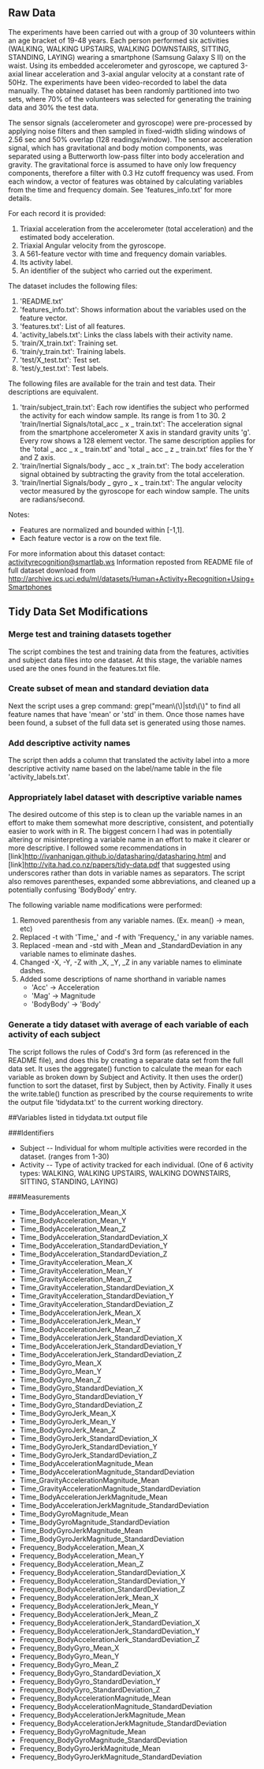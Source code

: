 ## Raw Data
The experiments have been carried out with a group of 30 volunteers within an age bracket of 19-48 years. Each person performed six activities (WALKING, WALKING UPSTAIRS, WALKING DOWNSTAIRS, SITTING, STANDING, LAYING) wearing a smartphone (Samsung Galaxy S II) on the waist. Using its embedded accelerometer and gyroscope, we captured 3-axial linear acceleration and 3-axial angular velocity at a constant rate of 50Hz. The experiments have been video-recorded to label the data manually. The obtained dataset has been randomly partitioned into two sets, where 70% of the volunteers was selected for generating the training data and 30% the test data.  

The sensor signals (accelerometer and gyroscope) were pre-processed by applying noise filters and then sampled in fixed-width sliding windows of 2.56 sec and 50% overlap (128 readings/window). The sensor acceleration signal, which has gravitational and body motion components, was separated using a Butterworth low-pass filter into body acceleration and gravity. The gravitational force is assumed to have only low frequency components, therefore a filter with 0.3 Hz cutoff frequency was used. From each window, a vector of features was obtained by calculating variables from the time and frequency domain. See 'features_info.txt' for more details.  

For each record it is provided:  

1. Triaxial acceleration from the accelerometer (total acceleration) and the estimated body acceleration.
2. Triaxial Angular velocity from the gyroscope. 
3. A 561-feature vector with time and frequency domain variables. 
4. Its activity label. 
5. An identifier of the subject who carried out the experiment.

The dataset includes the following files:  

1. 'README.txt'
2. 'features_info.txt': Shows information about the variables used on the feature vector.
3. 'features.txt': List of all features.
4. 'activity_labels.txt': Links the class labels with their activity name.
5. 'train/X_train.txt': Training set.
6. 'train/y_train.txt': Training labels.
7. 'test/X_test.txt': Test set.
8. 'test/y_test.txt': Test labels.

The following files are available for the train and test data. Their descriptions are equivalent. 

1. 'train/subject_train.txt': Each row identifies the subject who performed the activity for each window sample. Its range is from 1 to 30. 
2  'train/Inertial Signals/total_acc _ x _ train.txt': The acceleration signal from the smartphone accelerometer X axis in standard gravity units 'g'. Every row shows a 128 element vector. The same description applies for the 'total _ acc _ x _ train.txt' and 'total _ acc _ z _ train.txt' files for the Y and Z axis. 
3. 'train/Inertial Signals/body _ acc _ x _train.txt': The body acceleration signal obtained by subtracting the gravity from the total acceleration. 
4. 'train/Inertial Signals/body _ gyro _ x _ train.txt': The angular velocity vector measured by the gyroscope for each window sample. The units are radians/second. 

Notes: 

* Features are normalized and bounded within [-1,1].
* Each feature vector is a row on the text file.

For more information about this dataset contact: activityrecognition@smartlab.ws
Information reposted from README file of full dataset download from http://archive.ics.uci.edu/ml/datasets/Human+Activity+Recognition+Using+Smartphones


## Tidy Data Set Modifications

### Merge test and training datasets together

The script combines the test and training data from the features, activities and subject data files into one dataset.
At this stage, the variable names used are the ones found in the features.txt file.

### Create subset of mean and standard deviation data

Next the script uses a grep command: grep("mean\\(\\)|std\\(\\)" to find all feature names that have 'mean' or 'std' in them.
Once those names have been found, a subset of the full data set is generated using those names.

### Add descriptive activity names

The script then adds a column that translated the activity label into a more descriptive activity name based on the label/name table in the file 'activity_labels.txt'.  

### Appropriately label dataset with descriptive variable names

The desired outcome of this step is to clean up the variable names in an effort to make them somewhat more descriptive, consistent, and potentially easier to work with in R.  The biggest concern I had was in potentially altering or misinterpreting a variable name in an effort to make it clearer or more descriptive. I followed some recommendations in [link]http://ivanhanigan.github.io/datasharing/datasharing.html and [link]http://vita.had.co.nz/papers/tidy-data.pdf that suggested using underscores rather than dots in variable names as separators.  The script also removes parentheses, expanded some abbreviations, and cleaned up a potentially confusing 'BodyBody' entry.

The following variable name modifications were performed:

1. Removed parenthesis from any variable names.  (Ex. mean() -> mean, etc)
2. Replaced -t with 'Time_' and -f with 'Frequency_' in any variable names.
3. Replaced -mean and -std with _Mean and _StandardDeviation in any variable names to eliminate dashes.
4. Changed -X, -Y, -Z with _X, _Y, _Z in any variable names to eliminate dashes.
5. Added some descriptions of name shorthand in variable names
    + 'Acc' -> Acceleration
    + 'Mag' -> Magnitude
    + 'BodyBody' -> 'Body'

### Generate a tidy dataset with average of each variable of each activity of each subject

The script follows the rules of Codd's 3rd form (as referenced in the README file), and does this by creating a separate data set from the full data set.  It uses the aggregate() function to calculate the mean for each variable as broken down by Subject and Activity.  It then uses the order() function to sort the dataset, first by Subject, then by Activity.  Finally it uses the write.table() function as prescribed by the course requirements to write the output file 'tidydata.txt' to the current working directory.


##Variables listed in tidydata.txt output file

###Identifiers

* Subject  --  Individual for whom multiple activities were recorded in the dataset.  (ranges from 1-30)
* Activity --  Type of activity tracked for each individual. (One of 6 activity types: WALKING, WALKING UPSTAIRS, WALKING DOWNSTAIRS, SITTING, STANDING, LAYING)

###Measurements

* Time_BodyAcceleration_Mean_X
* Time_BodyAcceleration_Mean_Y
* Time_BodyAcceleration_Mean_Z
* Time_BodyAcceleration_StandardDeviation_X
* Time_BodyAcceleration_StandardDeviation_Y
* Time_BodyAcceleration_StandardDeviation_Z
* Time_GravityAcceleration_Mean_X
* Time_GravityAcceleration_Mean_Y
* Time_GravityAcceleration_Mean_Z
* Time_GravityAcceleration_StandardDeviation_X
* Time_GravityAcceleration_StandardDeviation_Y
* Time_GravityAcceleration_StandardDeviation_Z
* Time_BodyAccelerationJerk_Mean_X
* Time_BodyAccelerationJerk_Mean_Y
* Time_BodyAccelerationJerk_Mean_Z
* Time_BodyAccelerationJerk_StandardDeviation_X
* Time_BodyAccelerationJerk_StandardDeviation_Y
* Time_BodyAccelerationJerk_StandardDeviation_Z
* Time_BodyGyro_Mean_X
* Time_BodyGyro_Mean_Y
* Time_BodyGyro_Mean_Z
* Time_BodyGyro_StandardDeviation_X
* Time_BodyGyro_StandardDeviation_Y
* Time_BodyGyro_StandardDeviation_Z
* Time_BodyGyroJerk_Mean_X
* Time_BodyGyroJerk_Mean_Y
* Time_BodyGyroJerk_Mean_Z
* Time_BodyGyroJerk_StandardDeviation_X
* Time_BodyGyroJerk_StandardDeviation_Y
* Time_BodyGyroJerk_StandardDeviation_Z
* Time_BodyAccelerationMagnitude_Mean
* Time_BodyAccelerationMagnitude_StandardDeviation
* Time_GravityAccelerationMagnitude_Mean
* Time_GravityAccelerationMagnitude_StandardDeviation
* Time_BodyAccelerationJerkMagnitude_Mean
* Time_BodyAccelerationJerkMagnitude_StandardDeviation
* Time_BodyGyroMagnitude_Mean
* Time_BodyGyroMagnitude_StandardDeviation
* Time_BodyGyroJerkMagnitude_Mean
* Time_BodyGyroJerkMagnitude_StandardDeviation
* Frequency_BodyAcceleration_Mean_X
* Frequency_BodyAcceleration_Mean_Y
* Frequency_BodyAcceleration_Mean_Z
* Frequency_BodyAcceleration_StandardDeviation_X
* Frequency_BodyAcceleration_StandardDeviation_Y
* Frequency_BodyAcceleration_StandardDeviation_Z
* Frequency_BodyAccelerationJerk_Mean_X
* Frequency_BodyAccelerationJerk_Mean_Y
* Frequency_BodyAccelerationJerk_Mean_Z
* Frequency_BodyAccelerationJerk_StandardDeviation_X
* Frequency_BodyAccelerationJerk_StandardDeviation_Y
* Frequency_BodyAccelerationJerk_StandardDeviation_Z
* Frequency_BodyGyro_Mean_X
* Frequency_BodyGyro_Mean_Y
* Frequency_BodyGyro_Mean_Z
* Frequency_BodyGyro_StandardDeviation_X
* Frequency_BodyGyro_StandardDeviation_Y
* Frequency_BodyGyro_StandardDeviation_Z
* Frequency_BodyAccelerationMagnitude_Mean
* Frequency_BodyAccelerationMagnitude_StandardDeviation
* Frequency_BodyAccelerationJerkMagnitude_Mean
* Frequency_BodyAccelerationJerkMagnitude_StandardDeviation
* Frequency_BodyGyroMagnitude_Mean
* Frequency_BodyGyroMagnitude_StandardDeviation
* Frequency_BodyGyroJerkMagnitude_Mean
* Frequency_BodyGyroJerkMagnitude_StandardDeviation

